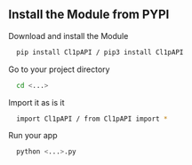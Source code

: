 
## Install the Module from PYPI

Download and install the Module

```bash
  pip install Cl1pAPI / pip3 install Cl1pAPI
```

Go to your project directory

```bash
  cd <...>
```

Import it as is it

```bash
  import Cl1pAPI / from Cl1pAPI import *
```

Run your app

```bash
  python <...>.py
```

